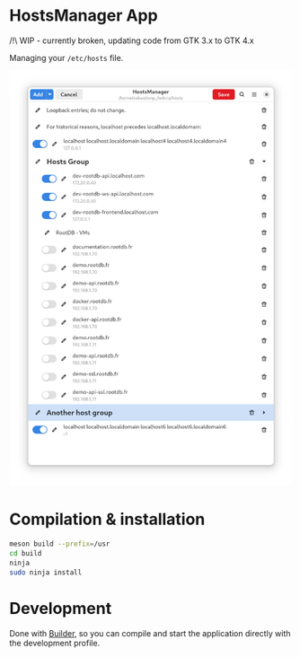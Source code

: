 # HostsManager App


/!\ WIP - currently broken, updating code from GTK 3.x to GTK 4.x


Managing your `/etc/hosts` file.

<p align="center">
  <img alt="Screenshot" src="./data/screenshots/main.png">
</p>


# Compilation & installation

```sh
meson build --prefix=/usr
cd build
ninja
sudo ninja install
```

# Development 

Done with [Builder](https://wiki.gnome.org/Apps/Builder), so you can compile and start the application directly with the development profile.
